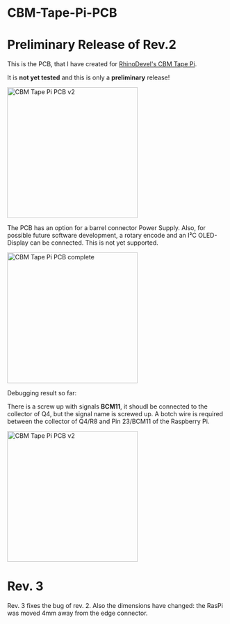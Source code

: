 # CBM-Tape-Pi-PCB
# Preliminary Release of Rev.2
This is the PCB, that I have created for <a href="https://github.com/RhinoDevel/cbmtapepi">RhinoDevel's CBM Tape Pi</a>.

It is <b>not yet tested</b> and this is only a <b>preliminary</b> release!

<img src="https://github.com/svenpetersen1965/CBM-Tape-Pi-PCB/blob/main/Rev.%202/pictures/9504_CBMTapePi_PCB.JPG" width="300" alt="CBM Tape Pi PCB v2">

The PCB has an option for a barrel connector Power Supply. Also, for possible future software development, a rotary encode and an I²C OLED-Display can be connected. This is not yet supported.

<img src="https://github.com/svenpetersen1965/CBM-Tape-Pi-PCB/blob/main/Rev.%202/pictures/9505_CBMTapePi_Rot_Disp.JPG" width="300" alt="CBM Tape Pi PCB complete">

Debugging result so far:

There is a screw up with signals <b>BCM11</b>, it shoudl be connected to the collector of Q4, but the signal name is screwed up. A botch wire is required between the collector of Q4/R8 and Pin 23/BCM11 of the Raspberry Pi.

<img src="https://github.com/svenpetersen1965/CBM-Tape-Pi-PCB/blob/main/Rev.%202/pictures/9635_BCM11_botch_wire.JPG" width="300" alt="CBM Tape Pi PCB v2">

# Rev. 3
Rev. 3 fixes the bug of rev. 2. Also the dimensions have changed: the RasPi was moved 4mm away from the edge connector. 
